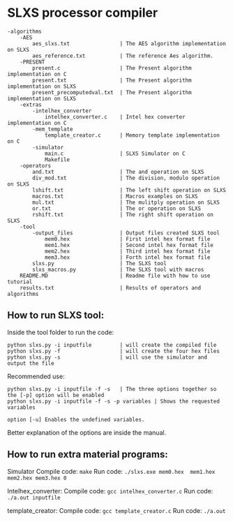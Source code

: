 # SLXS processor compiler

```
-algorithms
    -AES
        aes_slxs.txt                | The AES algorithm implementation on SLXS
        aes_reference.txt           | The reference Aes algorithm.
    -PRESENT
        present.c                   | The Present algorithm implementation on C     
        present.txt                 | The Present algorithm implementation on SLXS
        present_precomputedval.txt  | The Present algorithm implementation on SLXS
    -extras
        -intelhex_converter                      
            intelhex_converter.c    | Intel hex converter implementation on C
        -mem_template
            template_creator.c      | Memory template implementation on C
        -simulator
            main.c                  | SLXS Simulator on C
            Makefile
    -operators
        and.txt                     | The and operation on SLXS
        div_mod.txt                 | The division, modulo operation on SLXS
        lshift.txt                  | The left shift operation on SLXS
        macros.txt                  | Macros examples on SLXS
        mul.txt                     | The mulitply operation on SLXS
        or.txt                      | The or operation on SLXS
        rshift.txt                  | The right shift operation on SLXS
    -tool
        -output_files               | Output files created SLXS tool 
            mem0.hex                | First intel hex format file
            mem1.hex                | Second intel hex format file
            mem2.hex                | Third intel hex format file 
            mem3.hex                | Forth intel hex format file
        slxs.py                     | The SLXS tool 
        slxs_macros.py              | The SLXS tool with macros
    README.MD                       | Readme file with how to use tutorial
    results.txt                     | Results of operators and algorithms
```

## How to run SLXS tool:

Inside the tool folder to run the code:
```
python slxs.py -i inputfile         | will create the compiled file
python slxs.py -f                   | will create the four hex files
python slxs.py -s                   | will use the simulator and output the file
```
Recommended use:
```
python slxs.py -i inputfile -f -s   | The three options together so the [-p] option will be enabled
python slxs.py -i inputfile -f -s -p variables | Shows the requested variables

option [-u] Enables the undefined variables.
```
Better explanation of the options are inside the manual.

## How to run extra material programs:

  Simulator
  Compile code:
    `make`
  Run code:
    `./slxs.exe mem0.hex  mem1.hex mem2.hex mem3.hex 0`

  Intelhex_converter:
  Compile code:
    `gcc intelhex_converter.c`
  Run code:
    `./a.out inputfile`

  template_creator:
  Compile code:
    `gcc template_creator.c`
  Run code:
    `./a.out`  
